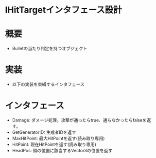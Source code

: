 # IHitTargetインタフェース設計


# 概要
- Bulletの当たり判定を持つオブジェクト


# 実装
- 以下の実装を束縛するインタフェース


# インタフェース
- Damage: ダメージ処理。攻撃が通ったらtrue、通らなかったらfalseを返す。
- GetGeneratorID: 生成者IDを返す
- MaxHitPoint: 最大HitPointを返す(読み取り専用)
- HitPoint: 現在HitPointを返す(読み取り専用)
- HeadPos: 頭の位置に該当するVector3の位置を返す